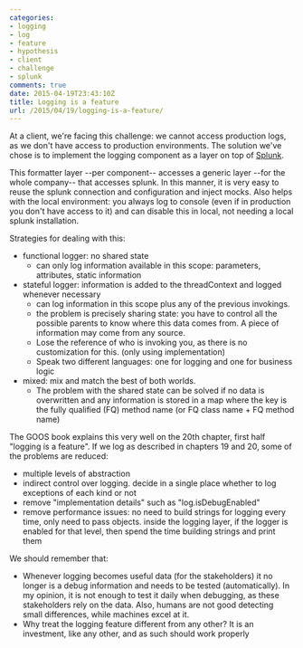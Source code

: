 ```yaml
---
categories:
- logging
- log
- feature
- hypothesis
- client
- challenge
- splunk
comments: true
date: 2015-04-19T23:43:10Z
title: Logging is a feature
url: /2015/04/19/logging-is-a-feature/
---
```


At a client, we're facing this challenge: we cannot access production logs, as we don't have access to production environments. The solution we've chose is to implement the logging component as a layer on top of [Splunk](http://www.splunk.com/).

This formatter layer --per component-- accesses a generic layer --for the whole company-- that accesses splunk. In this manner, it is very easy to reuse the splunk connection and configuration and inject mocks. Also helps with the local environment: you always log to console (even if in production you don't have access to it) and can disable this in local, not needing a local splunk installation.

Strategies for dealing with this:

 * functional logger: no shared state
   * can only log information available in this scope: parameters, attributes, static information
 * stateful logger: information is added to the threadContext and logged whenever necessary
   * can log information in this scope plus any of the previous invokings.
   * the problem is precisely sharing state: you have to control all the possible parents to know where this data comes from. A piece of information may come from any source. 
   * Lose the reference of who is invoking you, as there is no customization for this. (only using implementation)
   * Speak two different languages: one for logging and one for business logic
 * mixed: mix and match the best of both worlds.
   * The problem with the shared state can be solved if no data is overwritten and any information is stored in a map where the key is the fully qualified (FQ) method name (or FQ class name + FQ method name)



The GOOS book explains this very well on the 20th chapter, first half "logging is a feature". If we log as described in chapters 19 and 20, some of the problems are reduced:

  * multiple levels of abstraction
  * indirect control over logging. decide in a single place whether to log exceptions of each kind or not
  * remove "implementation details" such as "log.isDebugEnabled"
  * remove performance issues: no need to build strings for logging every time, only need to pass objects. inside the logging layer, if the logger is enabled for that level, then spend the time building strings and print them
  
We should remember that:

  * Whenever logging becomes useful data (for the stakeholders) it no longer is a debug information and needs to be tested (automatically). In my opinion, it is not enough to test it daily when debugging, as these stakeholders rely on the data. Also, humans are not good detecting small differences, while machines excel at it.
  * Why treat the logging feature different from any other? It is an investment, like any other, and as such should work properly